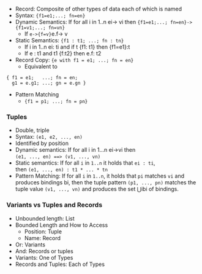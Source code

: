 - Record: Composite of other types of data each of which is named
- Syntax: `{f1=e1;...; fn=en}`
- Dynamic Semantics: If for all i in 1..n ei-> vi then `{f1=e1;...; fn=en}-> {f1=v1;...; fn=vn}`
	- If `e->{f=v}`e.f-> v
- Static Semantics: `{f1 : t1; ...; fn : tn}`
	- If i in 1..n ei: ti and if t {f1: t1} then {f1=e1}:t
	- If e : t1 and t1 {f:t2} then e.f: t2
- Record Copy: `{e with f1 = e1; ...; fn = en}`
	- Equivalent to 
```
{ f1 = e1;   ...; fn = en;
  g1 = e.g1; ...; gn = e.gn }
```
- Pattern Matching
	-  `{f1 = p1; ...; fn = pn}`
### Tuples
- Double, triple
- Syntax: `(e1, e2, ..., en)`
- Identified by position
- Dynamic semantics: If for all i in 1...n ei->vi then `(e1, ..., en) ==> (v1, ..., vn)`
- Static semantics: If for all `i` in `1..n` it holds that `ei : ti`, then `(e1, ..., en) : t1 * ... * tn`
- Pattern Matching: If for all `i` in `1..n`, it holds that `pi` matches `vi` and produces bindings bi, then the tuple pattern `(p1, ..., pn)` matches the tuple value `(v1, ..., vn)` and produces the set ⋃ibi of bindings.
### Variants vs Tuples and Records
- Unbounded length: List
- Bounded Length and How to Access
	- Position: Tuple
	- Name: Record
- Or: Variants
- And: Records or tuples
- Variants: One of Types
- Records and Tuples: Each of Types